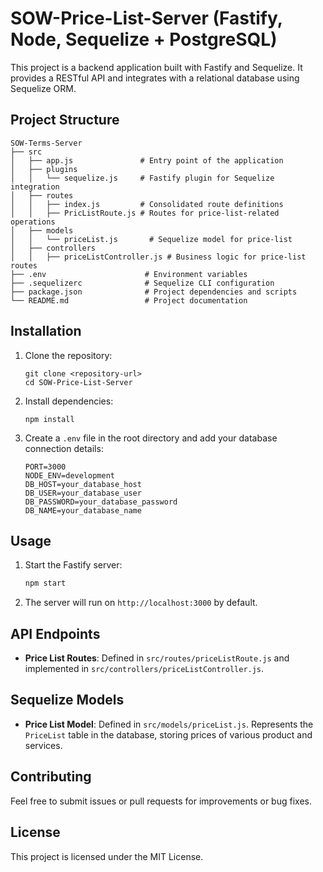 # SOW-Price-List-Server (Fastify, Node, Sequelize + PostgreSQL)

This project is a backend application built with Fastify and Sequelize. It provides a RESTful API and integrates with a relational database using Sequelize ORM.

## Project Structure

```
SOW-Terms-Server
├── src
│   ├── app.js               # Entry point of the application
│   ├── plugins
│   │   └── sequelize.js     # Fastify plugin for Sequelize integration
│   ├── routes
│   │   ├── index.js         # Consolidated route definitions
│   │   ├── PricListRoute.js # Routes for price-list-related operations
│   ├── models
│   │   └── priceList.js       # Sequelize model for price-list
│   ├── controllers
│   │   ├── priceListController.js # Business logic for price-list routes
├── .env                      # Environment variables
├── .sequelizerc              # Sequelize CLI configuration
├── package.json              # Project dependencies and scripts
└── README.md                 # Project documentation
```

## Installation

1. Clone the repository:

   ```
   git clone <repository-url>
   cd SOW-Price-List-Server
   ```

2. Install dependencies:

   ```
   npm install
   ```

3. Create a `.env` file in the root directory and add your database connection details:

   ```properties
   PORT=3000
   NODE_ENV=development
   DB_HOST=your_database_host
   DB_USER=your_database_user
   DB_PASSWORD=your_database_password
   DB_NAME=your_database_name
   ```

## Usage

1. Start the Fastify server:

   ```bash
   npm start
   ```

2. The server will run on `http://localhost:3000` by default.

## API Endpoints

- **Price List Routes**: Defined in `src/routes/priceListRoute.js` and implemented in `src/controllers/priceListController.js`.

## Sequelize Models

- **Price List Model**: Defined in `src/models/priceList.js`. Represents the `PriceList` table in the database, storing prices of various product and services.

## Contributing

Feel free to submit issues or pull requests for improvements or bug fixes.

## License

This project is licensed under the MIT License.
